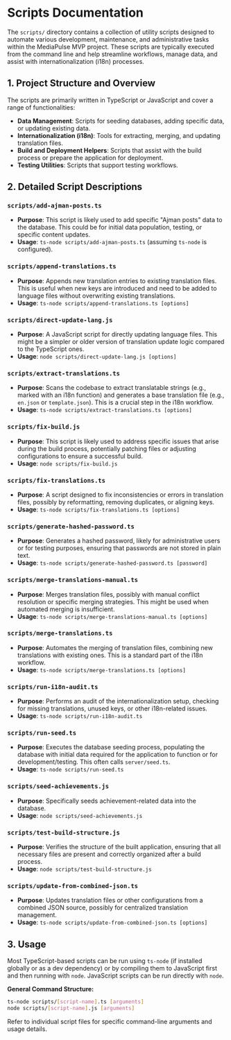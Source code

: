 # Scripts Documentation

The `scripts/` directory contains a collection of utility scripts designed to automate various development, maintenance, and administrative tasks within the MediaPulse MVP project. These scripts are typically executed from the command line and help streamline workflows, manage data, and assist with internationalization (i18n) processes.

## 1. Project Structure and Overview

The scripts are primarily written in TypeScript or JavaScript and cover a range of functionalities:

*   **Data Management**: Scripts for seeding databases, adding specific data, or updating existing data.
*   **Internationalization (i18n)**: Tools for extracting, merging, and updating translation files.
*   **Build and Deployment Helpers**: Scripts that assist with the build process or prepare the application for deployment.
*   **Testing Utilities**: Scripts that support testing workflows.

## 2. Detailed Script Descriptions

### `scripts/add-ajman-posts.ts`

*   **Purpose**: This script is likely used to add specific "Ajman posts" data to the database. This could be for initial data population, testing, or specific content updates.
*   **Usage**: `ts-node scripts/add-ajman-posts.ts` (assuming `ts-node` is configured).

### `scripts/append-translations.ts`

*   **Purpose**: Appends new translation entries to existing translation files. This is useful when new keys are introduced and need to be added to language files without overwriting existing translations.
*   **Usage**: `ts-node scripts/append-translations.ts [options]`

### `scripts/direct-update-lang.js`

*   **Purpose**: A JavaScript script for directly updating language files. This might be a simpler or older version of translation update logic compared to the TypeScript ones.
*   **Usage**: `node scripts/direct-update-lang.js [options]`

### `scripts/extract-translations.ts`

*   **Purpose**: Scans the codebase to extract translatable strings (e.g., marked with an i18n function) and generates a base translation file (e.g., `en.json` or `template.json`). This is a crucial step in the i18n workflow.
*   **Usage**: `ts-node scripts/extract-translations.ts [options]`

### `scripts/fix-build.js`

*   **Purpose**: This script is likely used to address specific issues that arise during the build process, potentially patching files or adjusting configurations to ensure a successful build.
*   **Usage**: `node scripts/fix-build.js`

### `scripts/fix-translations.ts`

*   **Purpose**: A script designed to fix inconsistencies or errors in translation files, possibly by reformatting, removing duplicates, or aligning keys.
*   **Usage**: `ts-node scripts/fix-translations.ts [options]`

### `scripts/generate-hashed-password.ts`

*   **Purpose**: Generates a hashed password, likely for administrative users or for testing purposes, ensuring that passwords are not stored in plain text.
*   **Usage**: `ts-node scripts/generate-hashed-password.ts [password]`

### `scripts/merge-translations-manual.ts`

*   **Purpose**: Merges translation files, possibly with manual conflict resolution or specific merging strategies. This might be used when automated merging is insufficient.
*   **Usage**: `ts-node scripts/merge-translations-manual.ts [options]`

### `scripts/merge-translations.ts`

*   **Purpose**: Automates the merging of translation files, combining new translations with existing ones. This is a standard part of the i18n workflow.
*   **Usage**: `ts-node scripts/merge-translations.ts [options]`

### `scripts/run-i18n-audit.ts`

*   **Purpose**: Performs an audit of the internationalization setup, checking for missing translations, unused keys, or other i18n-related issues.
*   **Usage**: `ts-node scripts/run-i18n-audit.ts`

### `scripts/run-seed.ts`

*   **Purpose**: Executes the database seeding process, populating the database with initial data required for the application to function or for development/testing. This often calls `server/seed.ts`.
*   **Usage**: `ts-node scripts/run-seed.ts`

### `scripts/seed-achievements.js`

*   **Purpose**: Specifically seeds achievement-related data into the database.
*   **Usage**: `node scripts/seed-achievements.js`

### `scripts/test-build-structure.js`

*   **Purpose**: Verifies the structure of the built application, ensuring that all necessary files are present and correctly organized after a build process.
*   **Usage**: `node scripts/test-build-structure.js`

### `scripts/update-from-combined-json.ts`

*   **Purpose**: Updates translation files or other configurations from a combined JSON source, possibly for centralized translation management.
*   **Usage**: `ts-node scripts/update-from-combined-json.ts [options]`

## 3. Usage

Most TypeScript-based scripts can be run using `ts-node` (if installed globally or as a dev dependency) or by compiling them to JavaScript first and then running with `node`. JavaScript scripts can be run directly with `node`.

**General Command Structure:**
```bash
ts-node scripts/[script-name].ts [arguments]
node scripts/[script-name].js [arguments]
```

Refer to individual script files for specific command-line arguments and usage details.